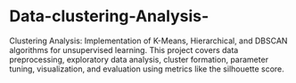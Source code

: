 # Data-clustering-Analysis-
Clustering Analysis: Implementation of K-Means, Hierarchical, and DBSCAN algorithms for unsupervised learning. This project covers data preprocessing, exploratory data analysis, cluster formation, parameter tuning, visualization, and evaluation using metrics like the silhouette score.
